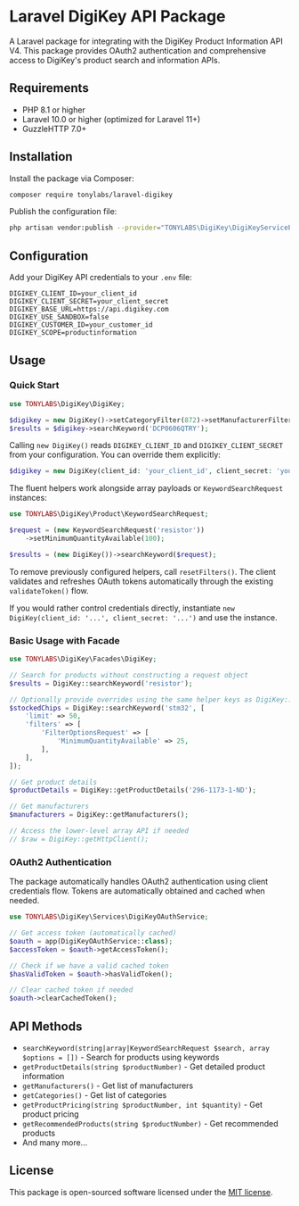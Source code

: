 # Laravel DigiKey API Package

A Laravel package for integrating with the DigiKey Product Information API V4. This package provides OAuth2 authentication and comprehensive access to DigiKey's product search and information APIs.

## Requirements

- PHP 8.1 or higher
- Laravel 10.0 or higher (optimized for Laravel 11+)
- GuzzleHTTP 7.0+

## Installation

Install the package via Composer:

```bash
composer require tonylabs/laravel-digikey
```

Publish the configuration file:

```bash
php artisan vendor:publish --provider="TONYLABS\DigiKey\DigiKeyServiceProvider"
```

## Configuration

Add your DigiKey API credentials to your `.env` file:

```env
DIGIKEY_CLIENT_ID=your_client_id
DIGIKEY_CLIENT_SECRET=your_client_secret
DIGIKEY_BASE_URL=https://api.digikey.com
DIGIKEY_USE_SANDBOX=false
DIGIKEY_CUSTOMER_ID=your_customer_id
DIGIKEY_SCOPE=productinformation
```

## Usage

### Quick Start

```php
use TONYLABS\DigiKey\DigiKey;

$digikey = new DigiKey()->setCategoryFilter(872)->setManufacturerFilter(1904);
$results = $digikey->searchKeyword('DCP0606QTRY');
```

Calling `new DigiKey()` reads `DIGIKEY_CLIENT_ID` and `DIGIKEY_CLIENT_SECRET`
from your configuration. You can override them explicitly:

```php
$digikey = new DigiKey(client_id: 'your_client_id', client_secret: 'your_client_secret');
```

The fluent helpers work alongside array payloads or
`KeywordSearchRequest` instances:

```php
use TONYLABS\DigiKey\Product\KeywordSearchRequest;

$request = (new KeywordSearchRequest('resistor'))
    ->setMinimumQuantityAvailable(100);

$results = (new DigiKey())->searchKeyword($request);
```

To remove previously configured helpers, call `resetFilters()`. The client
validates and refreshes OAuth tokens automatically through the existing
`validateToken()` flow.

If you would rather control credentials directly, instantiate
`new DigiKey(client_id: '...', client_secret: '...')` and use the instance.

### Basic Usage with Facade

```php
use TONYLABS\DigiKey\Facades\DigiKey;

// Search for products without constructing a request object
$results = DigiKey::searchKeyword('resistor');

// Optionally provide overrides using the same helper keys as DigiKey::searchKeyword
$stockedChips = DigiKey::searchKeyword('stm32', [
    'limit' => 50,
    'filters' => [
        'FilterOptionsRequest' => [
            'MinimumQuantityAvailable' => 25,
        ],
    ],
]);

// Get product details
$productDetails = DigiKey::getProductDetails('296-1173-1-ND');

// Get manufacturers
$manufacturers = DigiKey::getManufacturers();

// Access the lower-level array API if needed
// $raw = DigiKey::getHttpClient();
```

### OAuth2 Authentication

The package automatically handles OAuth2 authentication using client credentials flow. Tokens are automatically obtained and cached when needed.

```php
use TONYLABS\DigiKey\Services\DigiKeyOAuthService;

// Get access token (automatically cached)
$oauth = app(DigiKeyOAuthService::class);
$accessToken = $oauth->getAccessToken();

// Check if we have a valid cached token
$hasValidToken = $oauth->hasValidToken();

// Clear cached token if needed
$oauth->clearCachedToken();
```

## API Methods

- `searchKeyword(string|array|KeywordSearchRequest $search, array $options = [])` - Search for products using keywords
- `getProductDetails(string $productNumber)` - Get detailed product information
- `getManufacturers()` - Get list of manufacturers
- `getCategories()` - Get list of categories
- `getProductPricing(string $productNumber, int $quantity)` - Get product pricing
- `getRecommendedProducts(string $productNumber)` - Get recommended products
- And many more...

## License

This package is open-sourced software licensed under the [MIT license](LICENSE).
